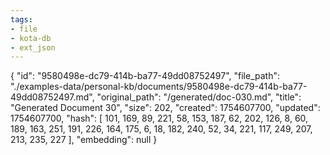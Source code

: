 ```yaml
---
tags:
- file
- kota-db
- ext_json
---
```

{
  "id": "9580498e-dc79-414b-ba77-49dd08752497",
  "file_path": "./examples-data/personal-kb/documents/9580498e-dc79-414b-ba77-49dd08752497.md",
  "original_path": "/generated/doc-030.md",
  "title": "Generated Document 30",
  "size": 202,
  "created": 1754607700,
  "updated": 1754607700,
  "hash": [
    101,
    169,
    89,
    221,
    58,
    153,
    187,
    62,
    202,
    126,
    8,
    60,
    189,
    163,
    251,
    191,
    226,
    164,
    175,
    6,
    18,
    182,
    240,
    52,
    34,
    221,
    117,
    249,
    207,
    213,
    235,
    227
  ],
  "embedding": null
}